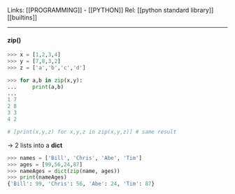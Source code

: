 Links: [[PROGRAMMING]] - [[PYTHON]]
Rel: [[python standard library]] [[builtins]]

--- 
#### zip()
```py
>>> x = [1,2,3,4]
>>> y = [7,8,3,2]
>>> z = ['a','b','c','d']

>>> for a,b in zip(x,y):
...     print(a,b)
... 
1 7
2 8
3 3
4 2

# [print(x,y,z) for x,y,z in zip(x,y,z)] # same result
```
-> 2 lists into a **dict**
```py
>>> names = ['Bill', 'Chris', 'Abe', 'Tim']
>>> ages = [99,56,24,87]
>>> nameAges = dict(zip(name, ages))
>>> print(nameAges)
{'Bill': 99, 'Chris': 56, 'Abe': 24, 'Tim': 87}
```